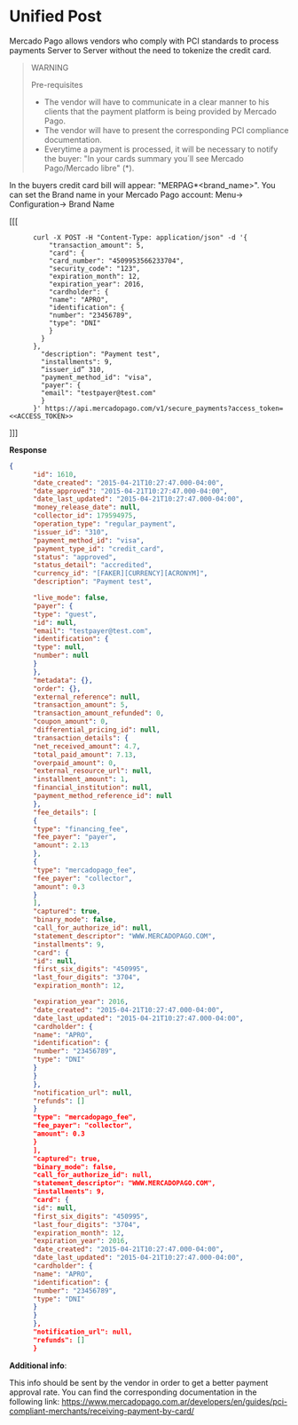 # Unified Post

Mercado Pago allows vendors who comply with PCI standards to process payments Server to Server without the need to tokenize the credit card.

> WARNING
>
> Pre-requisites
>
> * The vendor will have to communicate in a clear manner to his clients that the payment platform is being provided by Mercado Pago.
> * The vendor will have to present the corresponding PCI compliance documentation.
> * Everytime a payment is processed, it will be necessary to notify the buyer: "In your cards summary you´ll see Mercado Pago/Mercado libre" (*).

In the buyers credit card bill will appear: "MERPAG*<brand_name>". You can set the Brand name in your Mercado Pago account: Menu-> Configuration-> Brand Name


[[[
```curl
      curl -X POST -H "Content-Type: application/json" -d '{
          "transaction_amount": 5,
          "card": {
          "card_number": "4509953566233704",
          "security_code": "123",
          "expiration_month": 12,
          "expiration_year": 2016,
          "cardholder": {
          "name": "APRO",
          "identification": {
          "number": "23456789",
          "type": "DNI"
          }
        }
      },
        "description": "Payment test",
        "installments": 9,
        “issuer_id” 310,
        "payment_method_id": "visa",
        "payer": {
        "email": "testpayer@test.com"
        }
      }' https://api.mercadopago.com/v1/secure_payments?access_token=<<ACCESS_TOKEN>>
```
]]]

**Response**

```json
{
      "id": 1610,
      "date_created": "2015-04-21T10:27:47.000-04:00",
      "date_approved": "2015-04-21T10:27:47.000-04:00",
      "date_last_updated": "2015-04-21T10:27:47.000-04:00",
      "money_release_date": null,
      "collector_id": 179594975,
      "operation_type": "regular_payment",
      "issuer_id": "310",
      "payment_method_id": "visa",
      "payment_type_id": "credit_card",
      "status": "approved",
      "status_detail": "accredited",
      "currency_id": "[FAKER][CURRENCY][ACRONYM]",
      "description": "Payment test",

      "live_mode": false,
      "payer": {
      "type": "guest",
      "id": null,
      "email": "testpayer@test.com",
      "identification": {
      "type": null,
      "number": null
      }
      },
      "metadata": {},
      "order": {},
      "external_reference": null,
      "transaction_amount": 5,
      "transaction_amount_refunded": 0,
      "coupon_amount": 0,
      "differential_pricing_id": null,
      "transaction_details": {
      "net_received_amount": 4.7,
      "total_paid_amount": 7.13,
      "overpaid_amount": 0,
      "external_resource_url": null,
      "installment_amount": 1,
      "financial_institution": null,
      "payment_method_reference_id": null
      },
      "fee_details": [
      {
      "type": "financing_fee",
      "fee_payer": "payer",
      "amount": 2.13
      },
      {
      "type": "mercadopago_fee",
      "fee_payer": "collector",
      "amount": 0.3
      }
      ],
      "captured": true,
      "binary_mode": false,
      "call_for_authorize_id": null,
      "statement_descriptor": "WWW.MERCADOPAGO.COM",
      "installments": 9,
      "card": {
      "id": null,
      "first_six_digits": "450995",
      "last_four_digits": "3704",
      "expiration_month": 12,

      "expiration_year": 2016,
      "date_created": "2015-04-21T10:27:47.000-04:00",
      "date_last_updated": "2015-04-21T10:27:47.000-04:00",
      "cardholder": {
      "name": "APRO",
      "identification": {
      "number": "23456789",
      "type": "DNI"
      }
      }
      },
      "notification_url": null,
      "refunds": []
      }
      "type": "mercadopago_fee",
      "fee_payer": "collector",
      "amount": 0.3
      }
      ],
      "captured": true,
      "binary_mode": false,
      "call_for_authorize_id": null,
      "statement_descriptor": "WWW.MERCADOPAGO.COM",
      "installments": 9,
      "card": {
      "id": null,
      "first_six_digits": "450995",
      "last_four_digits": "3704",
      "expiration_month": 12,
      "expiration_year": 2016,
      "date_created": "2015-04-21T10:27:47.000-04:00",
      "date_last_updated": "2015-04-21T10:27:47.000-04:00",
      "cardholder": {
      "name": "APRO",
      "identification": {
      "number": "23456789",
      "type": "DNI"
      }
      }
      },
      "notification_url": null,
      "refunds": []
      }
```

**Additional info**: 

This info should be sent by the vendor in order to get a better payment approval rate. 
You can find the corresponding documentation in the following link: 
https://www.mercadopago.com.ar/developers/en/guides/pci-compliant-merchants/receiving-payment-by-card/
